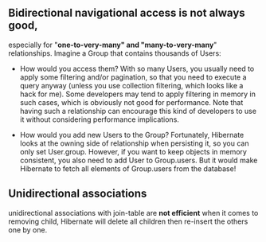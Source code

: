 
## Bidirectional navigational access is not always good, 

especially for "**one-to-very-many" and "many-to-very-many**" relationships. Imagine a Group that 
contains thousands of Users:

* How would you access them? With so many Users, you usually need to apply some filtering and/or 
pagination, so that you need to execute a query anyway (unless you use collection filtering, 
which looks like a hack for me). Some developers may tend to apply filtering in memory in such 
cases, which is obviously not good for performance. Note that having such a relationship can 
encourage this kind of developers to use it without considering performance implications.

* How would you add new Users to the Group? Fortunately, Hibernate looks at the owning side 
of relationship when persisting it, so you can only set User.group. However, if you want to 
keep objects in memory consistent, you also need to add User to Group.users. But it would 
make Hibernate to fetch all elements of Group.users from the database!


## Unidirectional associations 

unidirectional associations with join-table are **not efficient** when it comes to removing child,
Hibernate will delete all children then re-insert the others one by one.

